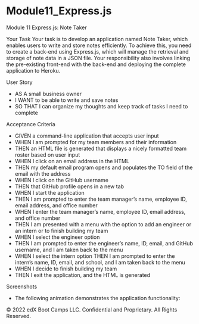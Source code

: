 # Module11_Express.js
Module 11 Express.js: Note Taker

Your Task
Your task is to develop an application named Note Taker, which enables users to write and store notes efficiently. To achieve this, you need to create a back-end using Express.js, which will manage the retrieval and storage of note data in a JSON file. Your responsibility also involves linking the pre-existing front-end with the back-end and deploying the complete application to Heroku.

User Story
* AS A small business owner
* I WANT to be able to write and save notes
* SO THAT I can organize my thoughts and keep track of tasks I need to complete

Acceptance Criteria
* GIVEN a command-line application that accepts user input
* WHEN I am prompted for my team members and their information
* THEN an HTML file is generated that displays a nicely formatted team roster based on user input
* WHEN I click on an email address in the HTML
* THEN my default email program opens and populates the TO field of the email with the address
* WHEN I click on the GitHub username
* THEN that GitHub profile opens in a new tab
* WHEN I start the application
* THEN I am prompted to enter the team manager’s name, employee ID, email address, and office number
* WHEN I enter the team manager’s name, employee ID, email address, and office number
* THEN I am presented with a menu with the option to add an engineer or an intern or to finish building my team
* WHEN I select the engineer option
* THEN I am prompted to enter the engineer’s name, ID, email, and GitHub username, and I am taken back to the menu
* WHEN I select the intern option THEN I am prompted to enter the intern’s name, ID, email, and school, and I am taken back to the menu
* WHEN I decide to finish building my team
* THEN I exit the application, and the HTML is generated

Screenshots
* The following animation demonstrates the application functionality:



© 2022 edX Boot Camps LLC. Confidential and Proprietary. All Rights Reserved.